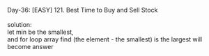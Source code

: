 Day-36: [EASY] 121. Best Time to Buy and Sell Stock <br>
<br>
solution: <br>
let min be the smallest, <br>
and for loop array find (the element - the smallest) is the largest will become answer
